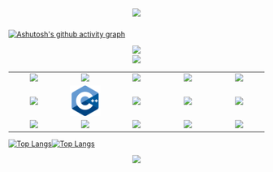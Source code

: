 <h1 align="center"> <a href="https://sunguoqi.com/"> <img src="https://readme-typing-svg.herokuapp.com/?lines=console.log(%22Hello%2C%20World!%22);爱折腾的技术人!&center=true&size=27"> </a> </h1>


[![Ashutosh's github activity graph](https://github-readme-activity-graph.cyclic.app/graph?username=chenisvert&theme=dracula)](https://github.com/ashutosh00710/github-readme-activity-graph)



<div align="center"> <img height="137px" src="https://github-readme-stats.vercel.app/api?username=chenisvert&hide_title=true&hide_border=true&show_icons=trueline_height=21&text_color=000&icon_color=000&bg_color=0,ea6161,ffc64d,fffc4d,52fa5a&theme=graywhite" /> </div>


<div align="center"> <img height="137px" src="https://github-readme-stats.vercel.app/api?username=chenisvert&show_icons=true&theme=tokyonight" /> </div>



<table width="100">
<tbody><tr>
    <td align="center" width="190">
        <a target="_blank" rel="noopener noreferrer nofollow" href="https://camo.githubusercontent.com/f65690513c9c1ac780a11596aa10e66b48cb8244d526dcedd6e9500c723317a7/68747470733a2f2f7777772e766563746f726c6f676f2e7a6f6e652f6c6f676f732f6e6573746a732f6e6573746a732d617232312e737667"><img src="https://camo.githubusercontent.com/f65690513c9c1ac780a11596aa10e66b48cb8244d526dcedd6e9500c723317a7/68747470733a2f2f7777772e766563746f726c6f676f2e7a6f6e652f6c6f676f732f6e6573746a732f6e6573746a732d617232312e737667" data-canonical-src="https://www.vectorlogo.zone/logos/nestjs/nestjs-ar21.svg" style="max-width: 100%;"></a>
    </td>
    <td align="center" width="190">
        <a target="_blank" rel="noopener noreferrer nofollow" href="https://camo.githubusercontent.com/5c469f960af5ff1c614f4c749099933c9efeddd8c01882d6f1ef3316bbe9acc0/68747470733a2f2f7777772e766563746f726c6f676f2e7a6f6e652f6c6f676f732f747970657363726970746c616e672f747970657363726970746c616e672d69636f6e2e737667"><img src="https://camo.githubusercontent.com/5c469f960af5ff1c614f4c749099933c9efeddd8c01882d6f1ef3316bbe9acc0/68747470733a2f2f7777772e766563746f726c6f676f2e7a6f6e652f6c6f676f732f747970657363726970746c616e672f747970657363726970746c616e672d69636f6e2e737667" data-canonical-src="https://www.vectorlogo.zone/logos/typescriptlang/typescriptlang-icon.svg" style="max-width: 100%;"></a>
    </td>
    <td align="center" width="190">
        <a target="_blank" rel="noopener noreferrer nofollow" href="https://camo.githubusercontent.com/ff5a371b2db4bfc982ee959fffc6cb103e545ccd9bfd7c9540bd4a0bf1d05668/68747470733a2f2f7777772e766563746f726c6f676f2e7a6f6e652f6c6f676f732f6170616368655f6b61666b612f6170616368655f6b61666b612d617232312e737667"><img src="https://camo.githubusercontent.com/ff5a371b2db4bfc982ee959fffc6cb103e545ccd9bfd7c9540bd4a0bf1d05668/68747470733a2f2f7777772e766563746f726c6f676f2e7a6f6e652f6c6f676f732f6170616368655f6b61666b612f6170616368655f6b61666b612d617232312e737667" data-canonical-src="https://www.vectorlogo.zone/logos/apache_kafka/apache_kafka-ar21.svg" style="max-width: 100%;"></a>
    </td>
     <td align="center" width="190">
        <a target="_blank" rel="noopener noreferrer nofollow" href="https://camo.githubusercontent.com/d6df2ed824318b047b34aca2e61298784abceaae65d2fc4369cbc349cf0b08c0/68747470733a2f2f7777772e766563746f726c6f676f2e7a6f6e652f6c6f676f732f616d617a6f6e5f6177732f616d617a6f6e5f6177732d617232312e737667"><img src="https://camo.githubusercontent.com/d6df2ed824318b047b34aca2e61298784abceaae65d2fc4369cbc349cf0b08c0/68747470733a2f2f7777772e766563746f726c6f676f2e7a6f6e652f6c6f676f732f616d617a6f6e5f6177732f616d617a6f6e5f6177732d617232312e737667" data-canonical-src="https://www.vectorlogo.zone/logos/amazon_aws/amazon_aws-ar21.svg" style="max-width: 100%;"></a>
    </td>
    <td align="center" width="190">
        <a target="_blank" rel="noopener noreferrer nofollow" href="https://camo.githubusercontent.com/51ab47b87f7b0b3dd0bf4e48ec5129ba7c5b5296e8e8b8c61d61a0018a753d3c/68747470733a2f2f7777772e766563746f726c6f676f2e7a6f6e652f6c6f676f732f6d6f6e676f64622f6d6f6e676f64622d617232312e737667"><img src="https://camo.githubusercontent.com/51ab47b87f7b0b3dd0bf4e48ec5129ba7c5b5296e8e8b8c61d61a0018a753d3c/68747470733a2f2f7777772e766563746f726c6f676f2e7a6f6e652f6c6f676f732f6d6f6e676f64622f6d6f6e676f64622d617232312e737667" data-canonical-src="https://www.vectorlogo.zone/logos/mongodb/mongodb-ar21.svg" style="max-width: 100%;"></a>
    </td>
</tr>
<tr>
    <td align="center" width="190">
        <a target="_blank" rel="noopener noreferrer" href="https://github.com/abranhe/programming-languages-logos/blob/master/src/javascript/javascript.svg"><img src="https://github.com/abranhe/programming-languages-logos/raw/master/src/javascript/javascript.svg" width="60" style="max-width: 100%;"></a>
    </td>
    <td align="center" width="190">
        <a target="_blank" rel="noopener noreferrer" href="https://github.com/devicons/devicon/blob/master/icons/cplusplus/cplusplus-original.svg"><img src="https://github.com/devicons/devicon/raw/master/icons/cplusplus/cplusplus-original.svg" width="60" style="max-width: 100%;"></a>
    </td>
     <td align="center" width="190">
        <a target="_blank" rel="noopener noreferrer nofollow" href="https://camo.githubusercontent.com/bd29043fa7ea7ac11eba0b820e9b5c598fa24d6864597ab7429dd3f492a5c4a8/68747470733a2f2f7777772e766563746f726c6f676f2e7a6f6e652f6c6f676f732f676f6c616e672f676f6c616e672d6f6666696369616c2e737667"><img src="https://camo.githubusercontent.com/bd29043fa7ea7ac11eba0b820e9b5c598fa24d6864597ab7429dd3f492a5c4a8/68747470733a2f2f7777772e766563746f726c6f676f2e7a6f6e652f6c6f676f732f676f6c616e672f676f6c616e672d6f6666696369616c2e737667" width="110" data-canonical-src="https://www.vectorlogo.zone/logos/golang/golang-official.svg" style="max-width: 100%;"></a>
    </td>
    <td align="center" width="190">
        <a target="_blank" rel="noopener noreferrer nofollow" href="https://camo.githubusercontent.com/ce5c1c07234a7e3a5224a86cad5c946f62b7ec77559986f7d1d32cc7a2f8c32c/68747470733a2f2f7777772e766563746f726c6f676f2e7a6f6e652f6c6f676f732f72656163746a732f72656163746a732d617232312e737667"><img src="https://camo.githubusercontent.com/ce5c1c07234a7e3a5224a86cad5c946f62b7ec77559986f7d1d32cc7a2f8c32c/68747470733a2f2f7777772e766563746f726c6f676f2e7a6f6e652f6c6f676f732f72656163746a732f72656163746a732d617232312e737667" data-canonical-src="https://www.vectorlogo.zone/logos/reactjs/reactjs-ar21.svg" style="max-width: 100%;"></a>
    </td>
    <td align="center">
        <a target="_blank" rel="noopener noreferrer" href="https://github.com/prplx/svg-logos/blob/master/svg/redux.svg"><img src="https://github.com/prplx/svg-logos/raw/master/svg/redux.svg" width="120" style="max-width: 100%;"></a>
    </td>
</tr>
<tr>
    <td align="center">
        <a target="_blank" rel="noopener noreferrer nofollow" href="https://camo.githubusercontent.com/29390c5d9f9b5969224ecd9f0c7a112caa64e1b82e5acd9b8fefc753c04d0397/68747470733a2f2f7777772e766563746f726c6f676f2e7a6f6e652f6c6f676f732f6a6573746a73696f2f6a6573746a73696f2d617232312e737667"><img src="https://camo.githubusercontent.com/29390c5d9f9b5969224ecd9f0c7a112caa64e1b82e5acd9b8fefc753c04d0397/68747470733a2f2f7777772e766563746f726c6f676f2e7a6f6e652f6c6f676f732f6a6573746a73696f2f6a6573746a73696f2d617232312e737667" data-canonical-src="https://www.vectorlogo.zone/logos/jestjsio/jestjsio-ar21.svg" style="max-width: 100%;"></a>
    </td>
    <td align="center">
        <a target="_blank" rel="noopener noreferrer nofollow" href="https://camo.githubusercontent.com/7272fbb96da1c2b30e16ba3608d1cf66ba8a30c5f8aa92e288b068b340f38ac7/68747470733a2f2f7777772e766563746f726c6f676f2e7a6f6e652f6c6f676f732f6e6f64656a732f6e6f64656a732d617232312e737667"><img src="https://camo.githubusercontent.com/7272fbb96da1c2b30e16ba3608d1cf66ba8a30c5f8aa92e288b068b340f38ac7/68747470733a2f2f7777772e766563746f726c6f676f2e7a6f6e652f6c6f676f732f6e6f64656a732f6e6f64656a732d617232312e737667" data-canonical-src="https://www.vectorlogo.zone/logos/nodejs/nodejs-ar21.svg" style="max-width: 100%;"></a>
    </td>
    <td align="center">
        <a target="_blank" rel="noopener noreferrer nofollow" href="https://camo.githubusercontent.com/89135bb967e8c6d05c8e02d69d00b0cb75eea7bbae2bea6a6de4f06b000b97fe/68747470733a2f2f7777772e766563746f726c6f676f2e7a6f6e652f6c6f676f732f657870726573736a732f657870726573736a732d617232312e737667"><img src="https://camo.githubusercontent.com/89135bb967e8c6d05c8e02d69d00b0cb75eea7bbae2bea6a6de4f06b000b97fe/68747470733a2f2f7777772e766563746f726c6f676f2e7a6f6e652f6c6f676f732f657870726573736a732f657870726573736a732d617232312e737667" data-canonical-src="https://www.vectorlogo.zone/logos/expressjs/expressjs-ar21.svg" style="max-width: 100%;"></a>
    </td>
    <td align="center">
        <a target="_blank" rel="noopener noreferrer nofollow" href="https://camo.githubusercontent.com/327eb32fd6830a169ec288f9caf1fe010c5ab5c437f894695ac478cccdd9c189/68747470733a2f2f7777772e766563746f726c6f676f2e7a6f6e652f6c6f676f732f66697265626173652f66697265626173652d617232312e737667"><img src="https://camo.githubusercontent.com/327eb32fd6830a169ec288f9caf1fe010c5ab5c437f894695ac478cccdd9c189/68747470733a2f2f7777772e766563746f726c6f676f2e7a6f6e652f6c6f676f732f66697265626173652f66697265626173652d617232312e737667" data-canonical-src="https://www.vectorlogo.zone/logos/firebase/firebase-ar21.svg" style="max-width: 100%;"></a>
    </td>
    <td align="center">
        <a target="_blank" rel="noopener noreferrer nofollow" href="https://camo.githubusercontent.com/3b0dab478a9e8d9bbc417a6edbc3e4fdc2f52990cbe0261c5588919667519461/68747470733a2f2f7777772e766563746f726c6f676f2e7a6f6e652f6c6f676f732f727573742d6c616e672f727573742d6c616e672d69636f6e2e737667"><img src="https://camo.githubusercontent.com/3b0dab478a9e8d9bbc417a6edbc3e4fdc2f52990cbe0261c5588919667519461/68747470733a2f2f7777772e766563746f726c6f676f2e7a6f6e652f6c6f676f732f727573742d6c616e672f727573742d6c616e672d69636f6e2e737667" data-canonical-src="https://www.vectorlogo.zone/logos/rust-lang/rust-lang-icon.svg" style="max-width: 100%;"></a>
    </td>
</tr>
</tbody></table>









[![Top Langs](https://github-readme-stats.vercel.app/api/top-langs/?username=chenisvert)](https://github.com/Christmas/github-readme-stats)[![Top Langs](https://github-readme-stats.vercel.app/api/top-langs/?username=chenisvert&layout=compact)](https://github.com/Christmas/github-readme-stats)

<div align="center">
  <img  src="https://github-profile-trophy.vercel.app/?username=chenisvert&theme=gruvbox&row=1&column=7&no-frame=true&no-bg=true" />
</div>






